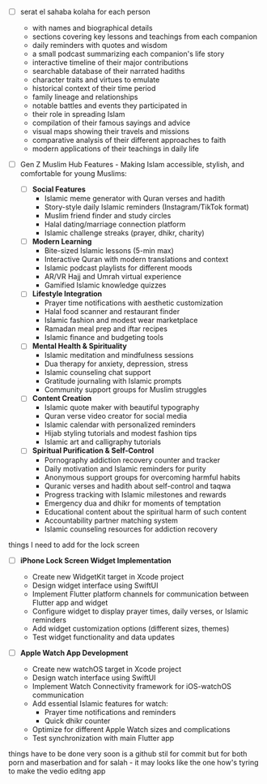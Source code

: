 - [ ] serat el sahaba kolaha for each person 
    - with names and biographical details
    - sections covering key lessons and teachings from each companion
    - daily reminders with quotes and wisdom
    - a small podcast summarizing each companion's life story
    - interactive timeline of their major contributions
    - searchable database of their narrated hadiths
    - character traits and virtues to emulate
    - historical context of their time period
    - family lineage and relationships
    - notable battles and events they participated in
    - their role in spreading Islam
    - compilation of their famous sayings and advice
    - visual maps showing their travels and missions
    - comparative analysis of their different approaches to faith
    - modern applications of their teachings in daily life

- [ ] Gen Z Muslim Hub Features - Making Islam accessible, stylish, and comfortable for young Muslims:
    - [ ] **Social Features**
        - Islamic meme generator with Quran verses and hadith
        - Story-style daily Islamic reminders (Instagram/TikTok format)
        - Muslim friend finder and study circles
        - Halal dating/marriage connection platform
        - Islamic challenge streaks (prayer, dhikr, charity)
    - [ ] **Modern Learning**
        - Bite-sized Islamic lessons (5-min max)
        - Interactive Quran with modern translations and context
        - Islamic podcast playlists for different moods
        - AR/VR Hajj and Umrah virtual experience
        - Gamified Islamic knowledge quizzes
    - [ ] **Lifestyle Integration**
        - Prayer time notifications with aesthetic customization
        - Halal food scanner and restaurant finder
        - Islamic fashion and modest wear marketplace
        - Ramadan meal prep and iftar recipes
        - Islamic finance and budgeting tools
    - [ ] **Mental Health & Spirituality**
        - Islamic meditation and mindfulness sessions
        - Dua therapy for anxiety, depression, stress
        - Islamic counseling chat support
        - Gratitude journaling with Islamic prompts
        - Community support groups for Muslim struggles
    - [ ] **Content Creation**
        - Islamic quote maker with beautiful typography
        - Quran verse video creator for social media
        - Islamic calendar with personalized reminders
        - Hijab styling tutorials and modest fashion tips
        - Islamic art and calligraphy tutorials
    - [ ] **Spiritual Purification & Self-Control**
        - Pornography addiction recovery counter and tracker
        - Daily motivation and Islamic reminders for purity
        - Anonymous support groups for overcoming harmful habits
        - Quranic verses and hadith about self-control and taqwa
        - Progress tracking with Islamic milestones and rewards
        - Emergency dua and dhikr for moments of temptation
        - Educational content about the spiritual harm of such content
        - Accountability partner matching system
        - Islamic counseling resources for addiction recovery

things I need to add for the lock screen 
- [ ] **iPhone Lock Screen Widget Implementation**
    - Create new WidgetKit target in Xcode project
    - Design widget interface using SwiftUI
    - Implement Flutter platform channels for communication between Flutter app and widget
    - Configure widget to display prayer times, daily verses, or Islamic reminders
    - Add widget customization options (different sizes, themes)
    - Test widget functionality and data updates

- [ ] **Apple Watch App Development**
    - Create new watchOS target in Xcode project
    - Design watch interface using SwiftUI
    - Implement Watch Connectivity framework for iOS-watchOS communication
    - Add essential Islamic features for watch:
        - Prayer time notifications and reminders
        <!-- - Qibla direction compass -->
        - Quick dhikr counter
        <!-- - Daily Islamic quotes display -->
    - Optimize for different Apple Watch sizes and complications
    - Test synchronization with main Flutter app



things have to be done very soon is a github stil for commit but for both porn and maserbation and for salah 
    - it may looks like the one how's tyring to make the vedio editng app
